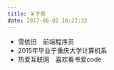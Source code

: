 ```yaml
---
title: 关于我
date: 2017-06-02 16:22:32
---
```

- 雪依旧&ensp;&ensp;前端程序员
- 2015年毕业于重庆大学计算机系
- 热爱互联网&ensp;&ensp;喜欢看书爱code